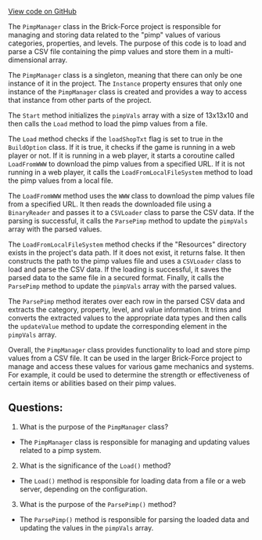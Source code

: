 [View code on GitHub](https://github.com/TieHaxJan/Brick-Force/Assembly-CSharp\PimpManager.cs)

The `PimpManager` class in the Brick-Force project is responsible for managing and storing data related to the "pimp" values of various categories, properties, and levels. The purpose of this code is to load and parse a CSV file containing the pimp values and store them in a multi-dimensional array.

The `PimpManager` class is a singleton, meaning that there can only be one instance of it in the project. The `Instance` property ensures that only one instance of the `PimpManager` class is created and provides a way to access that instance from other parts of the project.

The `Start` method initializes the `pimpVals` array with a size of 13x13x10 and then calls the `Load` method to load the pimp values from a file.

The `Load` method checks if the `loadShopTxt` flag is set to true in the `BuildOption` class. If it is true, it checks if the game is running in a web player or not. If it is running in a web player, it starts a coroutine called `LoadFromWWW` to download the pimp values from a specified URL. If it is not running in a web player, it calls the `LoadFromLocalFileSystem` method to load the pimp values from a local file.

The `LoadFromWWW` method uses the `WWW` class to download the pimp values file from a specified URL. It then reads the downloaded file using a `BinaryReader` and passes it to a `CSVLoader` class to parse the CSV data. If the parsing is successful, it calls the `ParsePimp` method to update the `pimpVals` array with the parsed values.

The `LoadFromLocalFileSystem` method checks if the "Resources" directory exists in the project's data path. If it does not exist, it returns false. It then constructs the path to the pimp values file and uses a `CSVLoader` class to load and parse the CSV data. If the loading is successful, it saves the parsed data to the same file in a secured format. Finally, it calls the `ParsePimp` method to update the `pimpVals` array with the parsed values.

The `ParsePimp` method iterates over each row in the parsed CSV data and extracts the category, property, level, and value information. It trims and converts the extracted values to the appropriate data types and then calls the `updateValue` method to update the corresponding element in the `pimpVals` array.

Overall, the `PimpManager` class provides functionality to load and store pimp values from a CSV file. It can be used in the larger Brick-Force project to manage and access these values for various game mechanics and systems. For example, it could be used to determine the strength or effectiveness of certain items or abilities based on their pimp values.
## Questions: 
 1. What is the purpose of the `PimpManager` class?
- The `PimpManager` class is responsible for managing and updating values related to a pimp system.

2. What is the significance of the `Load()` method?
- The `Load()` method is responsible for loading data from a file or a web server, depending on the configuration.

3. What is the purpose of the `ParsePimp()` method?
- The `ParsePimp()` method is responsible for parsing the loaded data and updating the values in the `pimpVals` array.